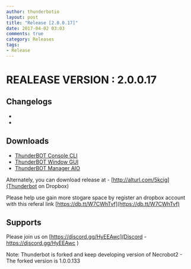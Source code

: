```yaml
---
author: thunderbotio
layout: post
title: "Release [2.0.0.17]"
date: 2017-04-02 03:03
comments: true
category: Releases
tags:
- Release
---
```


# REALEASE VERSION : 2.0.0.17

## Changelogs
- 
- 

## Downloads
- [ThunderBOT Console CLI](/releases/2.0.0.17/ThunderBOT.CLI.zip)
- [ThunderBOT Window GUI](/releases/2.0.0.17/ThunderBOT.Win.zip)
- [ThunderBOT Manager AIO](/releases/2.0.0.17/ThunderBOT.Manager.zip)

Alternately, you can download release at - [http://alturl.com/5kcig](Thunderbot on Dropbox)

Please help use gain more stogare space by register an dropbox account with this referal link [https://db.tt/W7CWhTvf](https://db.tt/W7CWhTvf)

## Supports

Please join us on [https://discord.gg/HyEEAwc](Discord - https://discord.gg/HyEEAwc )

Note: Thunderbot is forked and keep developing version of Necrobot2 - The forked version is 1.0.0.133
